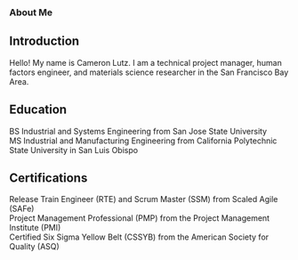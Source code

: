### About Me
## Introduction
Hello! My name is Cameron Lutz. I am a technical project manager, human factors engineer, and materials science researcher in the San Francisco Bay Area.

## Education
BS Industrial and Systems Engineering from San Jose State University <br>
MS Industrial and Manufacturing Engineering from California Polytechnic State University in San Luis Obispo <br>

## Certifications
Release Train Engineer (RTE) and Scrum Master (SSM) from Scaled Agile (SAFe) <br>
Project Management Professional (PMP) from the Project Management Institute (PMI) <br>
Certified Six Sigma Yellow Belt (CSSYB) from the American Society for Quality (ASQ) <br>

<!--
**SirCameron1216/SirCameron1216** is a ✨ _special_ ✨ repository because its `README.md` (this file) appears on your GitHub profile.

Here are some ideas to get you started:

- 🔭 I’m currently working on ...
- 🌱 I’m currently learning ...
- 👯 I’m looking to collaborate on ...
- 🤔 I’m looking for help with ...
- 💬 Ask me about ...
- 📫 How to reach me: ...
- 😄 Pronouns: ...
- ⚡ Fun fact: ...
-->
